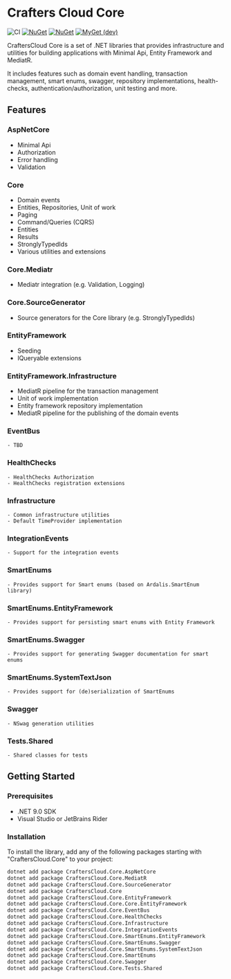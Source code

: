 # Crafters Cloud Core

![CI](https://github.com/crafters-cloud/crafters-cloud-core/workflows/CI/badge.svg)
[![NuGet](https://img.shields.io/nuget/dt/CraftersCloud.Core.svg)](https://www.nuget.org/packages/CraftersCloud.Core)
[![NuGet](https://img.shields.io/nuget/vpre/CraftersCloud.Core.svg)](https://www.nuget.org/packages/CraftersCloud.Core)
[![MyGet (dev)](https://img.shields.io/myget/crafters-cloud/v/CraftersCloud.Core.svg)](https://myget.org/gallery/crafters-cloud)

CraftersCloud Core is a set of .NET libraries that provides infrastructure and utilities for building applications with
Minimal Api, Entity Framework and MediatR.

It includes features such as domain event handling, transaction management, smart enums, swagger, repository
implementations, health-checks, authentication/authorization, unit testing and more.

## Features

### AspNetCore

  - Minimal Api
  - Authorization
  - Error handling
  - Validation

### Core

  - Domain events
  - Entities, Repositories, Unit of work
  - Paging
  - Command/Queries (CQRS)
  - Entities
  - Results
  - StronglyTypedIds
  - Various utilities and extensions

### Core.Mediatr

 - Mediatr integration (e.g. Validation, Logging)

### Core.SourceGenerator

- Source generators for the Core library (e.g. StronglyTypedIds)

### EntityFramework

  - Seeding
  - IQueryable extensions

### EntityFramework.Infrastructure

  - MediatR pipeline for the transaction management
  - Unit of work implementation
  - Entity framework repository implementation
  - MediatR pipeline for the publishing of the domain events

### EventBus
    - TBD

### HealthChecks

    - HealthChecks Authorization
    - HealthChecks registration extensions

### Infrastructure
    - Common infrastructure utilities
    - Default TimeProvider implementation

### IntegrationEvents
    - Support for the integration events

### SmartEnums
    - Provides support for Smart enums (based on Ardalis.SmartEnum library)

### SmartEnums.EntityFramework
    - Provides support for persisting smart enums with Entity Framework

### SmartEnums.Swagger
    - Provides support for generating Swagger documentation for smart enums

### SmartEnums.SystemTextJson
    - Provides support for (de)serialization of SmartEnums

### Swagger
    - NSwag generation utilities

### Tests.Shared
    - Shared classes for tests

## Getting Started

### Prerequisites

- .NET 9.0 SDK
- Visual Studio or JetBrains Rider

### Installation

To install the library, add any of the following packages starting with "CraftersCloud.Core" to your project:

```sh
dotnet add package CraftersCloud.Core.AspNetCore
dotnet add package CraftersCloud.Core.MediatR
dotnet add package CraftersCloud.Core.SourceGenerator
dotnet add package CraftersCloud.Core
dotnet add package CraftersCloud.Core.EntityFramework
dotnet add package CraftersCloud.Core.Core.EntityFramework
dotnet add package CraftersCloud.Core.EventBus
dotnet add package CraftersCloud.Core.HealthChecks
dotnet add package CraftersCloud.Core.Infrastructure
dotnet add package CraftersCloud.Core.IntegrationEvents
dotnet add package CraftersCloud.Core.SmartEnums.EntityFramework
dotnet add package CraftersCloud.Core.SmartEnums.Swagger
dotnet add package CraftersCloud.Core.SmartEnums.SystemTextJson
dotnet add package CraftersCloud.Core.SmartEnums
dotnet add package CraftersCloud.Core.Swagger
dotnet add package CraftersCloud.Core.Tests.Shared
```